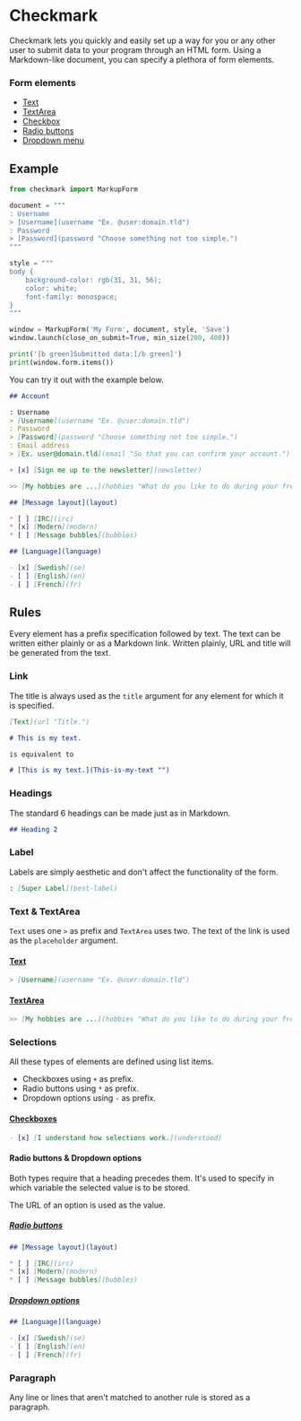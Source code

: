 # Checkmark

Checkmark lets you quickly and easily set up a way for you or any other user to submit data to your program through an HTML form. Using a Markdown-like document, you can specify a plethora of form elements.

### Form elements

- [Text](#text)
- [TextArea](#textarea)
- [Checkbox](#checkbox)
- [Radio buttons](#radio)
- [Dropdown menu](#dropdown)


## Example

```py
from checkmark import MarkupForm

document = """
: Username
> [Username](username "Ex. @user:domain.tld")
: Password
> [Password](password "Choose something not too simple.")
"""

style = """
body {
    background-color: rgb(31, 31, 56);
    color: white;
    font-family: monospace;
}
"""

window = MarkupForm('My Form', document, style, 'Save')
window.launch(close_on_submit=True, min_size(200, 400))

print('[b green]Submitted data:[/b green]')
print(window.form.items())
```

You can try it out with the example below.

```md
## Account

: Username
> [Username](username "Ex. @user:domain.tld")
: Password
> [Password](password "Choose something not too simple.")
: Email address
> [Ex. user@domain.tld](email "So that you can confirm your account.")

+ [x] [Sign me up to the newsletter](newsletter)

>> [My hobbies are ...](hobbies "What do you like to do during your free time?")

## [Message layout](layout)

* [ ] [IRC](irc)
* [x] [Modern](modern)
* [ ] [Message bubbles](bubbles)

## [Language](language)

- [x] [Swedish](se)
- [ ] [English](en)
- [ ] [French](fr)
```


## Rules

Every element has a prefix specification followed by text. The text can be written either plainly or as a Markdown link. Written plainly, URL and title will be generated from the text.

### Link

The title is always used as the `title` argument for any element for which it is specified.
```md
[Text](url "Title.")
```
```md
# This is my text.

is equivalent to

# [This is my text.](This-is-my-text "")
```

### Headings

The standard 6 headings can be made just as in Markdown.
```md
## Heading 2
```

### Label
Labels are simply aesthetic and don't affect the functionality of the form.
```md
: [Super Label](best-label)
```

### Text & TextArea

`Text` uses one `>` as prefix and `TextArea` uses two.
The text of the link is used as the `placeholder` argument.


#### [Text](text)
```md
> [Username](username "Ex. @user:domain.tld")
```

#### [TextArea](textarea)
```md
>> [My hobbies are ...](hobbies "What do you like to do during your free time?")
```

### Selections

All these types of elements are defined using list items.
- Checkboxes using `+` as prefix.
- Radio buttons using `*` as prefix.
- Dropdown options using `-` as prefix.

#### [Checkboxes](checkbox)

```md
- [x] [I understand how selections work.](understood)
```

#### Radio buttons & Dropdown options

Both types require that a heading precedes them. It's used to specify in which variable the selected value is to be stored.

The URL of an option is used as the value.

##### [Radio buttons](radio)

```md
## [Message layout](layout)

* [ ] [IRC](irc)
* [x] [Modern](modern)
* [ ] [Message bubbles](bubbles)
```

##### [Dropdown options](dropdown)

```md
## [Language](language)

- [x] [Swedish](se)
- [ ] [English](en)
- [ ] [French](fr)
```

### Paragraph

Any line or lines that aren't matched to another rule is stored as a paragraph.
